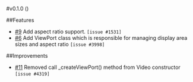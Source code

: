 #v0.1.0 ()

##Features

* [#9](https://bitbucket.org/interfaced/zombiebox-platform-tvip/pull-requests/9)
Add aspect ratio support. `[issue #1531]`
* [#6](https://bitbucket.org/interfaced/zombiebox-platform-tvip/pull-requests/6)
Add ViewPort class which is responsible for managing display area sizes and aspect ratio `[issue #3998]`

##Improvements

* [#11](https://bitbucket.org/interfaced/zombiebox-platform-tvip/pull-requests/11)
Removed call _createViewPort() method from Video constructor `[issue #4319]`
